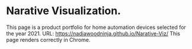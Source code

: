 # Narative Visualization.
This page is a product portfolio for home automation devices selected for the year 2021.
URL: https://nadiawoodninja.github.io/Narative-Viz/
This page renders correctly in Chrome.
